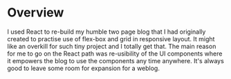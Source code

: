 # Overview

I used React to re-build my humble two page blog that I had originally created to practise use of flex-box and grid in responsive layout.
It might like an overkill for such tiny project and I totally get that. The main reason for me to go on the React path was re-usibility of the UI components where it empowers the blog to use the components any time anywhere.
It's always good to leave some room for expansion for a weblog.



